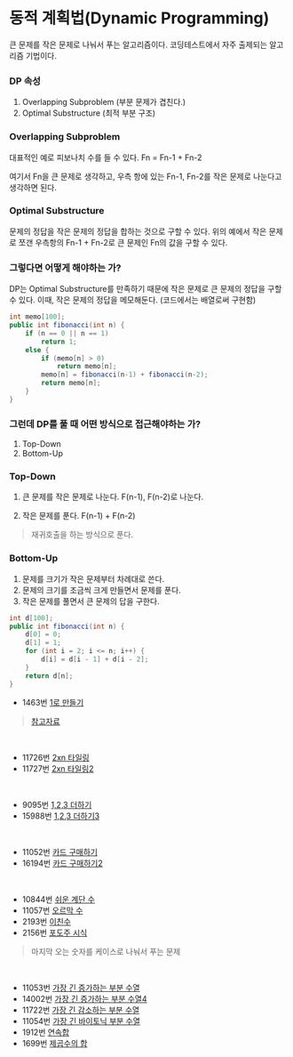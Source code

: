 # 동적 계획법(Dynamic Programming)

큰 문제를 작은 문제로 나눠서 푸는 알고리즘이다.
코딩테스트에서 자주 출제되는 알고리즘 기법이다.

### DP 속성

1. Overlapping Subproblem (부분 문제가 겹친다.)
2. Optimal Substructure (최적 부분 구조)

### Overlapping Subproblem

대표적인 예로 피보나치 수를 들 수 있다.
Fn = Fn-1 + Fn-2

여기서 Fn을 큰 문제로 생각하고, 우측 항에 있는 Fn-1, Fn-2를 작은 문제로 나눈다고 생각하면 된다.

### Optimal Substructure

문제의 정답을 작은 문제의 정답을 합하는 것으로 구할 수 있다.
위의 예에서 작은 문제로 쪼갠 우측항의 Fn-1 + Fn-2로 큰 문제인 Fn의 값을 구할 수 있다.

### 그렇다면 어떻게 해야하는 가?

DP는 Optimal Substructure를 만족하기 때문에 작은 문제로 큰 문제의 정답을 구할 수 있다.
이때, 작은 문제의 정답을 메모해둔다. (코드에서는 배열로써 구현함)

```java
int memo[100];
public int fibonacci(int n) {
    if (n == 0 || n == 1)
        return 1;
    else {
        if (memo[n] > 0)
            return memo[n];
        memo[n] = fibonacci(n-1) + fibonacci(n-2);
        return memo[n];
    }
}
```

### 그런데 DP를 풀 때 어떤 방식으로 접근해야하는 가?

1. Top-Down
2. Bottom-Up

### Top-Down

1. 큰 문제를 작은 문제로 나눈다.
F(n-1), F(n-2)로 나눈다.

2. 작은 문제를 푼다.
F(n-1) + F(n-2)

> 재귀호출을 하는 방식으로 푼다.

### Bottom-Up

1. 문제를 크기가 작은 문제부터 차례대로 쓴다.
2. 문제의 크기를 조금씩 크게 만들면서 문제를 푼다.
3. 작은 문제를 풀면서 큰 문제의 답을 구한다.

```java
int d[100];
public int fibonacci(int n) {
    d[0] = 0;
    d[1] = 1;
    for (int i = 2; i <= n; i++) {
        d[i] = d[i - 1] + d[i - 2];
    }
    return d[n];
}
```

- 1463번 [1로 만들기](https://www.acmicpc.net/problem/1463)

> [참고자료](https://m.blog.naver.com/PostView.nhn?blogId=occidere&logNo=220787315353&proxyReferer=https%3A%2F%2Fwww.google.com%2F)

<br >

- 11726번 [2xn 타일링](https://www.acmicpc.net/problem/11726)
- 11727번 [2xn 타일링2](https://www.acmicpc.net/problem/11727)

<br >

- 9095번 [1,2,3 더하기](https://www.acmicpc.net/problem/9095)
- 15988번 [1,2,3 더하기3](https://www.acmicpc.net/problem/15988)

<br >

- 11052번 [카드 구매하기](https://www.acmicpc.net/problem/11052)
- 16194번 [카드 구매하기2](https://www.acmicpc.net/problem/16194)

<br >

- 10844번 [쉬운 계단 수](https://www.acmicpc.net/problem/10844)
- 11057번 [오르막 수](https://www.acmicpc.net/problem/11057)
- 2193번 [이친수](https://www.acmicpc.net/problem/2193)
- 2156번 [포도주 시식](https://www.acmicpc.net/problem/2156)

> 마지막 오는 숫자를 케이스로 나눠서 푸는 문제

<br >

- 11053번 [가장 긴 증가하는 부분 수열](https://www.acmicpc.net/problem/11053)
- 14002번 [가장 긴 증가하는 부분 수열4](https://www.acmicpc.net/problem/14002)
- 11722번 [가장 긴 감소하는 부분 수열](https://www.acmicpc.net/problem/11722)
- 11054번 [가장 긴 바이토닉 부분 수열](https://www.acmicpc.net/problem/11054)
- 1912번 [연속합](https://www.acmicpc.net/problem/1912)
- 1699번 [제곱수의 합](https://www.acmicpc.net/problem/1699)